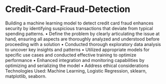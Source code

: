 # Credit-Card-Fraud-Detection 
Building a machine learning model to detect credit card fraud enhances security by identifying suspicious
transactions that deviate from typical spending patterns.
• Define the problem by clearly articulating the issue at hand, ensuring all aspects are thoroughly analyzed and
understood before proceeding with a solution
• Conducted thorough exploratory data analysis to uncover key insights and patterns
• Utilized appropriate models for specific use cases and conducted effective training to optimize performance
• Enhanced integration and monitoring capabilities by optimizing and serializing the model
• Address ethical considerations
Technologies Used: Machine Learning, Logistic Regression, sklearn, matplotlib, seaborn.
